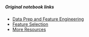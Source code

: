 ##### Original notebook links

* [Data Prep and Feature Engineering](https://github.com/Heytec/ADS_REV_code/tree/main/020%20Lesson%20%20Data%20preprocessing%20%26%20Feature%20Engineering)
* [Feature Selection](https://github.com/Heytec/ADS_REV_code/tree/main/021%20Lesson%20Data%20Selection)
* [More Resources](https://wanjiru517.github.io/Resources/)
